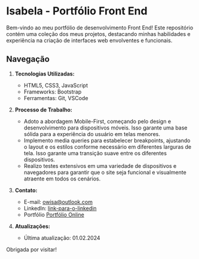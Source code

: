 # Isabela - Portfólio Front End

Bem-vindo ao meu portfólio de desenvolvimento Front End! Este repositório contém uma coleção dos meus projetos, destacando minhas habilidades e experiência na criação de interfaces web envolventes e funcionais.

## Navegação

1. **Tecnologias Utilizadas:**
   - HTML5, CSS3, JavaScript
   - Frameworks: Bootstrap
   - Ferramentas: Git, VSCode

2. **Processo de Trabalho:**
   - Adoto a abordagem Mobile-First, começando pelo design e desenvolvimento para dispositivos móveis. Isso garante uma base sólida para a experiência do usuário em telas menores.
   - Implemento media queries para estabelecer breakpoints, ajustando o layout e os estilos conforme necessário em diferentes larguras de tela. Isso garante uma transição suave entre os diferentes dispositivos.
   - Realizo testes extensivos em uma variedade de dispositivos e navegadores para garantir que o site seja funcional e visualmente atraente em todos os cenários.

3. **Contato:**
   - E-mail: owisa@outlook.com
   - LinkedIn: [link-para-o-linkedin](https://www.linkedin.com/in/isa-bela/)
   - Portfólio [Portfólio Online](https://portfolio-istnss.vercel.app/)

4. **Atualizações:**
   - Última atualização: 01.02.2024

Obrigada por visitar!
